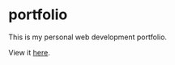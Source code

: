 # portfolio

This is my personal web development portfolio.

View it <a href="http://joebea.ch" target="_blank">here</a>.
